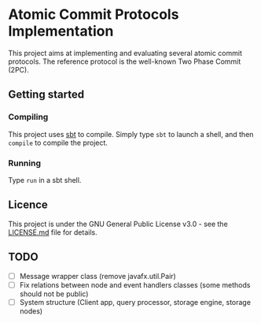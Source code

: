 # Atomic Commit Protocols Implementation

This project aims at implementing and evaluating several atomic commit protocols.
The reference protocol is the well-known Two Phase Commit (2PC).

## Getting started

### Compiling

This project uses [sbt](http://www.scala-sbt.org/) to compile. Simply type `sbt` to launch a shell, and then `compile` to compile the project.

### Running

Type `run` in a sbt shell.

## Licence

This project is under the GNU General Public License v3.0 - see the [LICENSE.md](LICENSE.md) file for details.

## TODO

- [ ] Message wrapper class (remove javafx.util.Pair)
- [ ] Fix relations between node and event handlers classes (some methods should not be public)
- [ ] System structure (Client app, query processor, storage engine, storage nodes)
